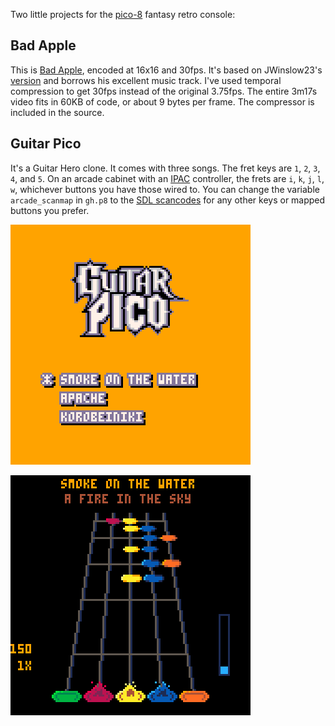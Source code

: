 Two little projects for the [pico-8](https://www.lexaloffle.com/pico-8.php) fantasy retro console:

## Bad Apple

This is [Bad Apple](https://www.youtube.com/watch?v=FtutLA63Cp8), encoded
at 16x16 and 30fps.  It's based on JWinslow23's
[version](https://www.lexaloffle.com/bbs/?pid=62417#p) and borrows his
excellent music track.  I've used temporal compression to get 30fps
instead of the original 3.75fps.  The entire 3m17s video fits in 60KB of
code, or about 9 bytes per frame.  The compressor is included in the
source.

## Guitar Pico

It's a Guitar Hero clone.  It comes with three songs.  The fret keys are
`1`, `2`, `3`, `4`, and `5`.  On an arcade cabinet with an
[IPAC](https://www.ultimarc.com/control-interfaces/i-pacs/i-pac2/)
controller, the frets are `i`, `k`, `j`, `l`, `w`, whichever buttons you
have those wired to.  You can change the variable `arcade_scanmap` in
`gh.p8` to the [SDL
scancodes](https://github.com/libsdl-org/SDL/blob/main/include/SDL3/SDL_scancode.h)
for any other keys or mapped buttons you prefer.

![](img/gh_2.png)

![](img/gh_7.png)
